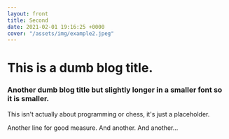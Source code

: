 ```yaml
---
layout: front
title: Second
date: 2021-02-01 19:16:25 +0000
cover: "/assets/img/example2.jpeg"
---
```


# This is a dumb blog title.
### Another dumb blog title but slightly longer in a smaller font so it is smaller.
This isn't actually about programming or chess, it's just a placeholder.

Another line for good measure.
And another.
And another...

